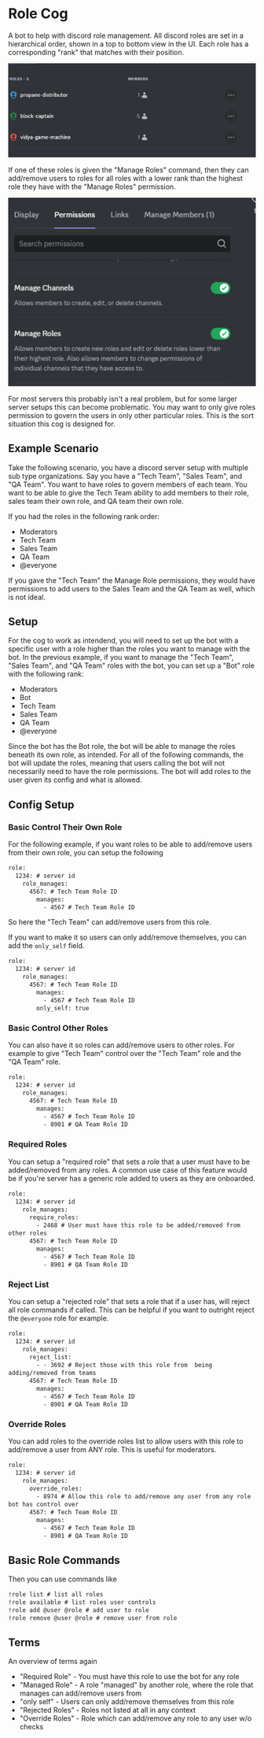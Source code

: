 # Role Cog

A bot to help with discord role management. All discord roles are set in a hierarchical order, shown in a top to bottom view in the UI. Each role has a corresponding "rank" that matches with their position.

![](./images/role_order.png)


If one of these roles is given the "Manage Roles" command, then they can add/remove users to roles for all roles with a lower rank than the highest role they have with the "Manage Roles" permission.

![](./images/manage_roles.png)

For most servers this probably isn't a real problem, but for some larger server setups this can become problematic. You may want to only give roles permission to govern the users in only other particular roles. This is the sort situation this cog is designed for.

## Example Scenario

Take the following scenario, you have a discord server setup with multiple sub type organizations. Say you have a "Tech Team", "Sales Team", and "QA Team". You want to have roles to govern members of each team. You want to be able to give the Tech Team ability to add members to their role, sales team their own role, and QA team their own role.

If you had the roles in the following rank order:
- Moderators
- Tech Team
- Sales Team
- QA Team
- @everyone

If you gave the "Tech Team" the Manage Role permissions, they would have permissions to add users to the Sales Team and the QA Team as well, which is not ideal.


## Setup

For the cog to work as intendend, you will need to set up the bot with a specific user with a role higher than the roles you want to manage with the bot. In the previous example, if you want to manage the "Tech Team", "Sales Team", and "QA Team" roles with the bot, you can set up a "Bot" role with the following rank:

- Moderators
- Bot
- Tech Team
- Sales Team
- QA Team
- @everyone

Since the bot has the Bot role, the bot will be able to manage the roles beneath its own role, as intended. For all of the following commands, the bot will update the roles, meaning that users calling the bot will not necessarily need to have the role permissions. The bot will add roles to the user given its config and what is allowed.


## Config Setup

### Basic Control Their Own Role

For the following example, if you want roles to be able to add/remove users from their own role, you can setup the following


```
role:
  1234: # server id
    role_manages:
      4567: # Tech Team Role ID
        manages:
          - 4567 # Tech Team Role ID
```

So here the "Tech Team" can add/remove users from this role.

If you want to make it so users can only add/remove themselves, you can add the `only_self` field.


```
role:
  1234: # server id
    role_manages:
      4567: # Tech Team Role ID
        manages:
          - 4567 # Tech Team Role ID
        only_self: true
```

### Basic Control Other Roles

You can also have it so roles can add/remove users to other roles. For example to give "Tech Team" control over the "Tech Team" role and the "QA Team" role.

```
role:
  1234: # server id
    role_manages:
      4567: # Tech Team Role ID
        manages:
          - 4567 # Tech Team Role ID
          - 8901 # QA Team Role ID
```


### Required Roles

You can setup a "required role" that sets a role that a user must have to be added/removed from any roles. A common use case of this feature would be if you're server has a generic role added to users as they are onboarded.


```
role:
  1234: # server id
    role_manages:
      require_roles:
        - 2468 # User must have this role to be added/removed from other roles
      4567: # Tech Team Role ID
        manages:
          - 4567 # Tech Team Role ID
          - 8901 # QA Team Role ID
```

### Reject List

You can setup a "rejected role" that sets a role that if a user has, will reject all role commands if called. This can be helpful if you want to outright reject the `@everyone` role for example.


```
role:
  1234: # server id
    role_manages:
      reject_list:
        - - 3692 # Reject those with this role from  being adding/removed from teams 
      4567: # Tech Team Role ID
        manages:
          - 4567 # Tech Team Role ID
          - 8901 # QA Team Role ID
```

### Override Roles

You can add roles to the override roles list to allow users with this role to add/remove a user from ANY role. This is useful for moderators.

```
role:
  1234: # server id
    role_manages:
      override_roles:
        - 8974 # Allow this role to add/remove any user from any role bot has control over
      4567: # Tech Team Role ID
        manages:
          - 4567 # Tech Team Role ID
          - 8901 # QA Team Role ID
```

## Basic Role Commands

Then you can use commands like
```
!role list # list all roles
!role available # list roles user controls
!role add @user @role # add user to role
!role remove @user @role # remove user from role
```

## Terms

An overview of terms again

- "Required Role" - You must have this role to use the bot for any role
- "Managed Role" - A role "managed" by another role, where the role that manages can add/remove users from
- "only self" - Users can only add/remove themselves from this role
- "Rejected Roles" - Roles not listed at all in any context
- "Override Roles" - Role which can add/remove any role to any user w/o checks